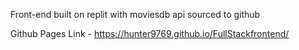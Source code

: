 Front-end built on replit with moviesdb api sourced to github 

Github Pages Link - https://hunter9769.github.io/FullStackfrontend/
